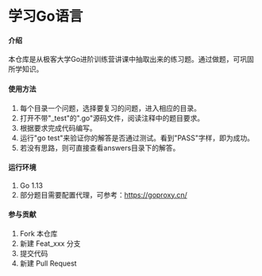 # 学习Go语言

#### 介绍
本仓库是从极客大学Go进阶训练营讲课中抽取出来的练习题。通过做题，可巩固所学知识。

#### 使用方法
1. 每个目录一个问题，选择要复习的问题，进入相应的目录。
2. 打开不带"_test"的".go"源码文件，阅读注释中的题目要求。
3. 根据要求完成代码编写。
4. 运行"go test"来验证你的解答是否通过测试。看到"PASS"字样，即为成功。
5. 若没有思路，则可直接查看answers目录下的解答。

#### 运行环境
1. Go 1.13
2. 部分题目需要配置代理，可参考：https://goproxy.cn/

#### 参与贡献

1.  Fork 本仓库
2.  新建 Feat_xxx 分支
3.  提交代码
4.  新建 Pull Request


